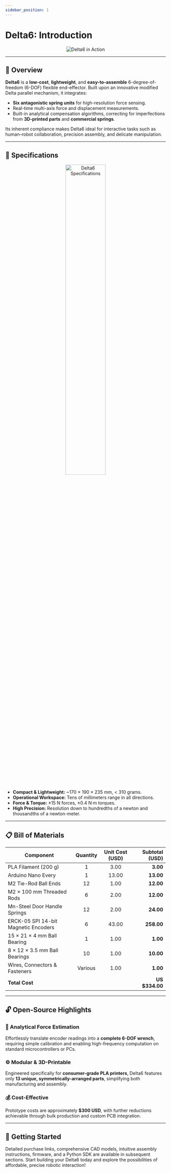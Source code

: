 ```yaml
---
sidebar_position: 1
---
```


# Delta6: Introduction

<div align="center">
  <img src="img/online_eval.gif" alt="Delta6 in Action" style={{borderRadius: "10px", boxShadow: "0 4px 8px rgba(0,0,0,0.2)"}} />
</div>

---

## 🚀 Overview

**Delta6** is a **low-cost**, **lightweight**, and **easy-to-assemble** 6-degree-of-freedom (6-DOF) flexible end-effector. Built upon an innovative modified Delta parallel mechanism, it integrates:

- **Six antagonistic spring units** for high-resolution force sensing.
- Real-time multi-axis force and displacement measurements.
- Built-in analytical compensation algorithms, correcting for imperfections from **3D-printed parts** and **commercial springs**.

Its inherent compliance makes Delta6 ideal for interactive tasks such as human–robot collaboration, precision assembly, and delicate manipulation.

---

## 📐 Specifications

<div align="center">
  <img src="/img/specs.png" alt="Delta6 Specifications" width="50%" style={{borderRadius: "10px"}} />
</div>

- **Compact & Lightweight:** ~170 × 190 × 235 mm, < 310 grams.
- **Operational Workspace:** Tens of millimeters range in all directions.
- **Force & Torque:** ±15 N forces, ±0.4 N·m torques.
- **High Precision:** Resolution down to hundredths of a newton and thousandths of a newton-meter.

---

## 📋 Bill of Materials

| Component                            | Quantity | Unit Cost (USD) | Subtotal (USD) |
| ------------------------------------ | :------: | :-------------: | -------------: |
| PLA Filament (200 g)                 |    1     |      3.00       |       **3.00** |
| Arduino Nano Every                   |    1     |      13.00      |      **13.00** |
| M2 Tie-Rod Ball Ends                 |    12    |      1.00       |      **12.00** |
| M2 × 100 mm Threaded Rods            |    6     |      2.00       |      **12.00** |
| Mn-Steel Door Handle Springs         |    12    |      2.00       |      **24.00** |
| ERCK-05 SPI 14-bit Magnetic Encoders |    6     |      43.00      |     **258.00** |
| 15 × 21 × 4 mm Ball Bearing          |    1     |      1.00       |       **1.00** |
| 8 × 12 × 3.5 mm Ball Bearings        |    10    |      1.00       |      **10.00** |
| Wires, Connectors & Fasteners        | Various  |      1.00       |       **1.00** |
| **Total Cost**                       |          |                 | **US $334.00** |

---

## 🔓 Open-Source Highlights

### 🧠 Analytical Force Estimation

Effortlessly translate encoder readings into a **complete 6-DOF wrench**, requiring simple calibration and enabling high-frequency computation on standard microcontrollers or PCs.

### ⚙️ Modular & 3D-Printable

Engineered specifically for **consumer-grade PLA printers**, Delta6 features only **13 unique, symmetrically-arranged parts**, simplifying both manufacturing and assembly.

### 💰 Cost-Effective

Prototype costs are approximately **$300 USD**, with further reductions achievable through bulk production and custom PCB integration.

---

## 🚧 Getting Started

Detailed purchase links, comprehensive CAD models, intuitive assembly instructions, firmware, and a Python SDK are available in subsequent sections. Start building your Delta6 today and explore the possibilities of affordable, precise robotic interaction!
